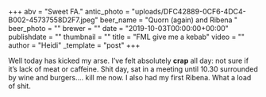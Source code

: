 +++
abv = "Sweet FA."
antic_photo = "uploads/DFC42889-0CF6-4DC4-B002-45737558D2F7.jpeg"
beer_name = "Quorn (again) and Ribena "
beer_photo = ""
brewer = ""
date = "2019-10-03T00:00:00+00:00"
publishdate = ""
thumbnail = ""
title = "FML give me a kebab"
video = ""
author = "Heidi"
_template = "post"
+++

Well today has kicked my arse. I’ve felt absolutely **crap** all day: not sure if it’s lack of meat or caffeine. Shit day, sat in a meeting until 10.30 surrounded by wine and burgers.... kill me now. I also had my first Ribena. What a load of shit. 
